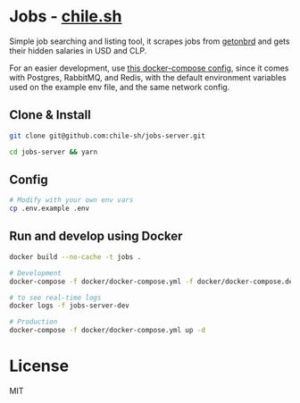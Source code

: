 # Jobs - [chile.sh](https://jobs.chile.sh)

Simple job searching and listing tool, it scrapes jobs from [getonbrd](https://www.getonbrd.com/) and gets their hidden salaries in USD and CLP.

For an easier development, use [this docker-compose config](https://github.com/chile-sh/docker-common), since it comes with Postgres, RabbitMQ, and Redis, with the default environment variables used on the example env file, and the same network config.

## Clone & Install

```bash
git clone git@github.com:chile-sh/jobs-server.git

cd jobs-server && yarn
```

## Config

```bash
# Modify with your own env vars
cp .env.example .env
```

## Run and develop using Docker

```bash
docker build --no-cache -t jobs .

# Development
docker-compose -f docker/docker-compose.yml -f docker/docker-compose.dev.yml up -d

# to see real-time logs
docker logs -f jobs-server-dev

# Production
docker-compose -f docker/docker-compose.yml up -d
```

# License

MIT
